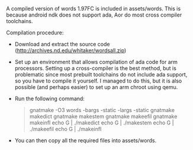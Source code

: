 A compiled version of words 1.97FC is included in assets/words. This is because android ndk does not support ada, Aor do most cross compiler toolchains.

Compilation procedure:

- Download and extract the source code (http://archives.nd.edu/whitaker/wordsall.zip)
- Set up an environment that allows compilation of ada code for arm processors. Setting up a cross-compiler is the best method, but is problematic since most prebuilt toolchains do not include ada support, so you have to compile it yourself. I managed to do this, but it is also possible (and perhaps easier) to set up an arm chroot using qemu.
- Run the following command:

    > gnatmake -O3 words -bargs -static -largs -static
    > gnatmake makedict
    > gnatmake makestem
    > gnatmake makeefil
    > gnatmake makeinfl
    > echo G | ./makedict
    > echo G | ./makestem
    > echo G | ./makeefil
    > echo G | ./makeinfl

- You can then copy all the required files into assets/words.
